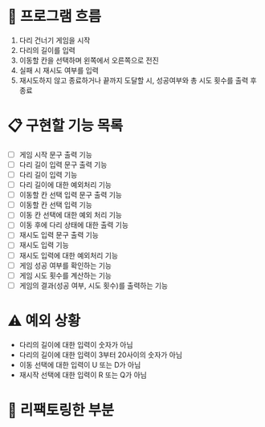 # 🌊 프로그램 흐름
1. 다리 건너기 게임을 시작
2. 다리의 길이를 입력
3. 이동할 칸을 선택하며 왼쪽에서 오른쪽으로 전진
4. 실패 시 재시도 여부를 입력
5. 재시도하지 않고 종료하거나 끝까지 도달할 시, 성공여부와 총 시도 횟수를 출력 후 종료

# 📋 구현할 기능 목록
- [ ] 게임 시작 문구 출력 기능
- [ ] 다리 길이 입력 문구 출력 기능
- [ ] 다리 길이 입력 기능
- [ ] 다리 길이에 대한 예외처리 기능
- [ ] 이동할 칸 선택 입력 문구 출력 기능
- [ ] 이동할 칸 선택 입력 기능
- [ ] 이동 칸 선택에 대한 예외 처리 기능
- [ ] 이동 후에 다리 상태에 대한 출력 기능
- [ ] 재시도 입력 문구 출력 기능
- [ ] 재시도 입력 기능
- [ ] 재시도 입력에 대한 예외처리 기능
- [ ] 게임 성공 여부를 확인하는 기능
- [ ] 게임 시도 횟수를 계산하는 기능
- [ ] 게임의 결과(성공 여부, 시도 횟수)를 출력하는 기능

# ⚠️ 예외 상황
- 다리의 길이에 대한 입력이 숫자가 아님
- 다리의 길이에 대한 입력이 3부터 20사이의 숫자가 아님
- 이동 선택에 대한 입력이 U 또는 D가 아님
- 재시작 선택에 대한 입력이 R 또는 Q가 아님

# 🔧 리팩토링한 부분
